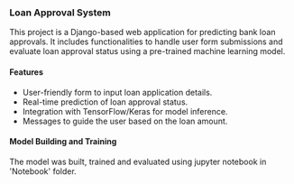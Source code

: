 ### Loan Approval System
This project is a Django-based web application for predicting bank loan approvals. It includes functionalities to handle user form submissions and evaluate loan approval status using a pre-trained machine learning model. 

#### Features
- User-friendly form to input loan application details.
- Real-time prediction of loan approval status.
- Integration with TensorFlow/Keras for model inference.
- Messages to guide the user based on the loan amount.

#### Model Building and Training
The model was built, trained and evaluated using jupyter notebook in 'Notebook' folder.
